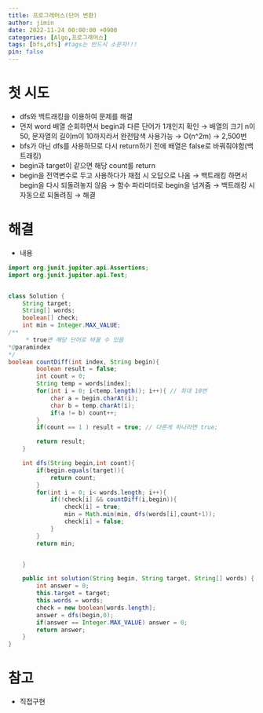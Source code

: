 ```yaml
---
title: 프로그래머스(단어 변환)
author: jimin
date: 2022-11-24 00:00:00 +0900
categories: [Algo,프로그래머스]
tags: [bfs,dfs] #tags는 반드시 소문자!!!
pin: false
---
```


# 첫 시도

- dfs와 백트래킹을 이용하여 문제를 해결
- 먼저 word 배열 순회하면서 begin과 다른 단어가 1개인지 확인 → 배열의 크기 n이 50, 문자열의 길이m이 10까지라서 완전탐색 사용가능 → O(n^2m) → 2,500번
- bfs가 아닌 dfs를 사용하므로 다시 return하기 전에 배열은 false로 바꿔줘야함(백트래킹)
- begin과 target이 같으면 해당 count를 return
- begin을 전역변수로 두고 사용하다가 채점 시 오답으로 나옴 → 백트래킹 하면서 begin을 다시 되돌려놓지 않음 → 함수 파라미터로 begin을 넘겨줌 → 백트래킹 시 자동으로 되돌려짐 → 해결
# 해결

- 내용

```java
import org.junit.jupiter.api.Assertions;
import org.junit.jupiter.api.Test;


class Solution {
    String target;
    String[] words;
    boolean[] check;
    int min = Integer.MAX_VALUE;
/**
     * true면 해당 단어로 바꿀 수 있음
*@paramindex
*/
boolean countDiff(int index, String begin){
        boolean result = false;
        int count = 0;
        String temp = words[index];
        for(int i = 0; i<temp.length(); i++){ // 최대 10번
            char a = begin.charAt(i);
            char b = temp.charAt(i);
            if(a != b) count++;
        }
        if(count == 1 ) result = true; // 다른게 하나라면 true;

        return result;
    }

    int dfs(String begin,int count){
        if(begin.equals(target)){
            return count;
        }
        for(int i = 0; i< words.length; i++){
            if(!check[i] && countDiff(i,begin)){
                check[i] = true;
                min = Math.min(min, dfs(words[i],count+1));
                check[i] = false;
            }
        }
        return min;


    }

    public int solution(String begin, String target, String[] words) {
        int answer = 0;
        this.target = target;
        this.words = words;
        check = new boolean[words.length];
        answer = dfs(begin,0);
        if(answer == Integer.MAX_VALUE) answer = 0;
        return answer;
    }
}


```

# 참고

- 직접구현